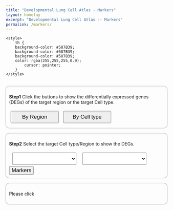 ```yaml
---
title: "Developmental Lung Cell Atlas - Markers"
layout: homelay
excerpt: "Developmental Lung Cell Atlas -- Markers"
permalink: /markers/
---
```

<html>
<head>
	<meta http-equiv="Content-type" content="text/html; charset=utf-8">
	<meta name="viewport" content="width=device-width,initial-scale=1,user-scalable=no">
	<link rel="stylesheet" type="text/css" href="https://cdn.datatables.net/1.12.1/css/jquery.dataTables.min.css">
	<link rel="stylesheet" type="text/css" href="https://cdn.datatables.net/buttons/2.2.3/css/buttons.dataTables.min.css">
</head>
<body>
  <script type="text/javascript"  src="https://code.jquery.com/jquery-3.5.1.js"></script>
	<script type="text/javascript"  src="https://cdn.datatables.net/1.12.1/js/jquery.dataTables.min.js"></script>
	<script type="text/javascript"  src="https://cdn.datatables.net/buttons/2.2.3/js/dataTables.buttons.min.js"></script>
	<script type="text/javascript"  src="https://cdnjs.cloudflare.com/ajax/libs/jszip/3.1.3/jszip.min.js"></script>
	<script type="text/javascript"  src="https://cdnjs.cloudflare.com/ajax/libs/pdfmake/0.1.53/pdfmake.min.js"></script>
	<script type="text/javascript"  src="https://cdnjs.cloudflare.com/ajax/libs/pdfmake/0.1.53/vfs_fonts.js"></script>
	<script type="text/javascript" src="https://cdn.datatables.net/buttons/2.2.3/js/buttons.html5.min.js"></script>
	<script type="text/javascript"  src="https://cdn.datatables.net/buttons/2.2.3/js/buttons.print.min.js"></script>

    <style>
		th {
        background-color: #587B39;
        background-color: #587B39;
        background-color: #587B39;
        color: rgba(255,255,255,0.9);
		    cursor: pointer;
        }
	</style>

<!-- <p class="text-center" style="color:#587B39; font-size:20px; "> (This page shows the differentially expressed genes (DEGs) according to the regions/cell types)</p> -->
<!-- <div class="container">
<p><b>Step1</b> Click below to select a target dataset for analysis.</p>
<div class="row" style="display: flex; justify-content: space-between;">
<div class="col-lg-3 text-center custom-column">
<div class="img-circle card photo-card card-clickable" onclick="handleClick('Adult',this)">
<img src="{{ site.url }}{{ site.baseurl }}/images/homePage/adult-brain.png" class="rounded-circle" />
</div> -->
<!-- <div>
<p class="text-center" style="margin-top: 16px;">
<b style="font-size: 24px; color: #587B39;">
ADULT BRAIN
</b>
</p>
</div> -->
<!-- </div> -->

<!-- <div class="col-lg-3 text-center custom-column">
<div class="img-circle card photo-card card-clickable" onclick="handleClick('Fetal',this)">
<img src="{{ site.url }}{{ site.baseurl }}/images/homePage/fetal-brain.png" class="rounded-circle" />
</div>
<div>
<p class="text-center" style="margin-top: 16px;">
<b style="font-size: 24px; color: #587B39;">
FETAL BRAIN
</b>
</p>
</div> -->
<!-- </div> -->


<!-- <div class="col-lg-3 text-center custom-column">
<div class="img-circle card photo-card card-clickable" onclick="handleClick('Tumour',this)">
<img src="{{ site.url }}{{ site.baseurl }}/images/homePage/tumour-brain.png" class="rounded-circle" />
</div> -->
<!-- <div>
<p class="text-center" style="margin-top: 16px;">
<b style="font-size: 24px; color: #587B39;">
TUMOR
</b>
</p>
</div> -->
<!-- </div> -->

<!-- <div class="col-lg-3 text-center custom-column">
<div class="img-circle card photo-card card-clickable" onclick="handleClick('Organoid',this)">
<img src="{{ site.url }}{{ site.baseurl }}/images/homePage/drganoid-brain.png" class="rounded-circle" />
</div> -->
<!-- <div> -->
<!-- <p class="text-center" style="margin-top: 16px;">
<b style="font-size: 24px; color: #587B39;">
ORGANOID
</b>
</p>
</div> -->
<!-- </div>
</div>
</div> -->
<br/>
<div class="container" style="box-shadow: 0 0 2px;">
<p><b>Step1</b> Click the buttons to show the differentially expressed genes (DEGs) of the target region or the target Cell type.</p>
  <button id="buttonA" onclick="changeOrder('A')">By Region</button>
  <button id="buttonB" onclick="changeOrder('B')">By Cell type</button>
</div>
  <br/>

<div class="container" style="box-shadow: 0 0 2px;">
<p><b>Step2</b> Select the target Cell type/Region to show the DEGs.</p>
  <p id="sentence"></p>
  <select id="selectBox1" style="width: 200px; margin: 0 10px" onchange="handleSelectChange()"></select>
  <select id="selectBox2" style="width: 200px; margin: 5px" onchange="handleSelectChange()"></select>
  <!-- <button type="button" class="btn btn-primary btn-sm" onclick="toggleContent();displaySelectedImage();displaySelectedTable();">Markers</button> -->
  <button type="button" class="btn btn-primary btn-sm" style="text-transform: capitalize;" onclick="toggleContent();displaySelectedImage();displaySelectedTable();">Markers</button>
</div>
<br/>
<div id="contentContainer" style="display: none;">
<div class="container" style="box-shadow: 0 0 2px;">
<div class="image-container">
<b>Result</b> Volcano Plot.
<img id="selectedImage" src="" alt="Selected Image">
</div>
</div>
<br/>
<div class="container">
<b>Result</b> The table of DEGs.
<div id="csvTableContainer" style="max-height: 500px; overflow-y: auto; box-shadow: 0 0 2px;"></div>
</div>
</div>
<script>
jQuery( document ).ready(function( $ ) {
        $(document).ready( function () {
        $.noConflict();
        var table = $('#mytable').DataTable();
        });
})
</script>

<div class="container" style="box-shadow: 0 0 2px;">
<p id="clickMessageContainer" style="display: block;">Please click</p>
</div>


<style>
    .custom-column {
        margin: 0 50px; /* 设置列之间的间距 */
    }
</style>
<style>
  #csvTableContainer {
    max-height: 500px;
    overflow-y: auto;
  }

  /* 将表格头部固定 */
  #csvTableContainer thead {
    position: sticky;
    top: 0;
    background-color: white;
  }
</style>







<style>
   /* 设置固定宽度 */
  #selectBox1, #selectBox2 {
    width: 400px; /* 这里可以根据需要调整宽度 */
    height: 38px
  }
  .active {
    background-color: #587B39; 
    color: white;
  }
  .image-container {
    max-width: 100%;
    max-height: 100%;
    background-color: none;
    justify-content: center;
    align-items: center;
    box-shadow: none;
  }
  
  .image-container img {
    width: 100%;
    height: 100%;
    object-fit: contain;
  }
/*   .table-container {
    max-height: 500px; 
    overflow-y: auto;
  } */
</style>
<script type="text/javascript"  src="https://code.jquery.com/jquery-3.5.1.js"></script>
<script type="text/javascript"  src="https://cdn.datatables.net/1.12.1/js/jquery.dataTables.min.js"></script>
<script type="text/javascript"  src="https://cdn.datatables.net/buttons/2.2.3/js/dataTables.buttons.min.js"></script>
<script type="text/javascript"  src="https://cdnjs.cloudflare.com/ajax/libs/jszip/3.1.3/jszip.min.js"></script>
<script type="text/javascript"  src="https://cdnjs.cloudflare.com/ajax/libs/pdfmake/0.1.53/pdfmake.min.js"></script>
<script type="text/javascript"  src="https://cdnjs.cloudflare.com/ajax/libs/pdfmake/0.1.53/vfs_fonts.js"></script>
<script type="text/javascript" src="https://cdn.datatables.net/buttons/2.2.3/js/buttons.html5.min.js"></script>
<script type="text/javascript"  src="https://cdn.datatables.net/buttons/2.2.3/js/buttons.print.min.js"></script>
<div id="csvTableContainer"></div>
<script>
  var selectBox1 = document.getElementById('selectBox1');
  var selectBox2 = document.getElementById('selectBox2');
  document.addEventListener('DOMContentLoaded', function() {
    loadInitialData();
  });
  function loadInitialData() {
    // 加载 RegionDEG.json 并填充 selectBox1
    fetch('{{ site.url }}{{ site.baseurl }}/js/genepage/RegionDEG.json')
      .then(response => response.json())
      .then(data => {
        // 假设我们只关心第一个键的值
        var firstKey = Object.keys(data)[0];
        var options = data[firstKey] || []; // 使用空数组如果 data[firstKey] 未定义
        updateSelectBoxOptions('selectBox1', options);
        handleSelectChange(); // 确保选中第一个选项
      })
      .catch(error => {
        console.error('Error loading RegionDEG.json:', error);
      });
    // 加载 CellTypeDEG.json 并填充 selectBox2
    fetch('{{ site.url }}{{ site.baseurl }}/js/genepage/CellTypeDEG.json')
      .then(response => response.json())
      .then(data => {
        // 假设我们只关心第一个键的值
        var firstKey = Object.keys(data)[0];
        var options = data[firstKey] || []; // 使用空数组如果 data[firstKey] 未定义
        updateSelectBoxOptions('selectBox2', options);
        handleSelectChange(); // 确保选中第一个选项
      })
      .catch(error => {
        console.error('Error loading CellTypeDEG.json:', error);
      });
    displaySelectedImage();
  }
  function handleSelectChange() {
    var selectBox1 = document.getElementById('selectBox1');
    var selectBox2 = document.getElementById('selectBox2');
    var option1 = selectBox1.options[selectBox1.selectedIndex].value;
    var option2 = selectBox2.options[selectBox2.selectedIndex].value;
    selectedOptions = [option1, option2];
    resetDisplay();
    displaySelectedImage();
    displaySelectedTable();
  }
  function resetDisplay() {
      var contentContainer = document.getElementById('contentContainer');
      var clickMessageContainer = document.getElementById('clickMessageContainer');
      contentContainer.style.display = 'none';
      clickMessageContainer.style.display = 'block';
    }
function displaySelectedImage() {
  if (selectedOptions.length === 2) {
    var imageName = 'Atlas' + '_' + encodeURIComponent(selectedOptions[0]) + '_' + encodeURIComponent(selectedOptions[1]) + '.png';
    var imagePath;
    if (selectedButton === 'A') {
      imagePath = 'https://data.braincellatlas.org/mock/volcano/markers/ByRegion/Volcano/png/' + imageName;
    } else if (selectedButton === 'B') {
      imagePath = 'https://data.braincellatlas.org/mock/volcano/markers/ByCellType/Volcano/png/' + imageName;
    } else {
      console.error('Invalid button selection:', selectedButton);
      return; // 退出函数
    }
    console.log('Image path:', imagePath); // 调试信息
    var imageElement = document.getElementById('selectedImage');
    if (imageElement) {
      // 处理图片加载成功
      imageElement.onload = function() {
        console.log('Image loaded successfully:', imagePath);
        var errorMessage = document.getElementById('errorMessage');
        if (errorMessage) {
          errorMessage.remove();
        }
        imageLoaded = true; // 图片加载成功
      };
      // 处理图片加载错误
      imageElement.onerror = function() {
        console.error('Failed to load image:', imagePath);
        imageElement.src = ''; // 清空src属性
        imageElement.alt = '';
        displayErrorMessage('No region or cell type in this dataset');
        imageLoaded = false; // 图片加载失败
      };
      // 设置图片路径和样式
      imageElement.src = imagePath;
      imageElement.style.width = '500px'; // 设置宽度
      imageElement.style.height = 'auto'; // 高度自动调整
      imageElement.style.display = 'block'; // 设置图片为块级元素
      imageElement.style.margin = '0 auto'; // 图片居中
    } else {
      console.error('Element with id "selectedImage" not found.');
    }
  } else {
    console.log('Please select the necessary options.');
    hideTableAndShowMessage(); // 当没有图片展示时，隐藏表格并显示 "No table" 消息
  }
}
function displayErrorMessage(message) {
  var imageElement = document.getElementById('selectedImage');
  var errorMessage = document.getElementById('errorMessage');
  if (!errorMessage) {
    errorMessage = document.createElement('div');
    errorMessage.id = 'errorMessage';
    errorMessage.textContent = message;
    errorMessage.style.textAlign = 'center';
    imageElement.parentNode.insertBefore(errorMessage, imageElement.nextSibling);
  } else {
    errorMessage.textContent = message;
  }
}
function hideTableAndShowMessage() {
  var tableContainer = document.getElementById('csvTableContainer');
  tableContainer.innerHTML = ''; // 清空表格内容
  // 显示 "No table" 消息
  var noTableMessage = document.getElementById('noTableMessage');
  if (!noTableMessage) {
    noTableMessage = document.createElement('div');
    noTableMessage.id = 'noTableMessage';
    noTableMessage.textContent = 'No the region or cell type in this dataset';
    noTableMessage.style.textAlign = 'center';
    tableContainer.appendChild(noTableMessage);
  }
}
// function sortTable(columnIndex) {
//     var table = document.getElementById("your-table-id"); // 替换为你的表格的ID
//     var rows = Array.from(table.rows).slice(1); // 去掉表头，获取行数组 
//     // 根据指定的列索引进行排序
//     rows.sort(function(rowA, rowB) {
//         var cellA = rowA.cells[columnIndex].textContent.trim();
//         var cellB = rowB.cells[columnIndex].textContent.trim();
//         return cellA.localeCompare(cellB, "zh");
//     });
//     // 将排序后的行重新添加到表格中
//     rows.forEach(function(row) {
//         table.appendChild(row);
//     });
// }
// jQuery( document ).ready(function( $ ) {
//         $(document).ready( function () {
//         $.noConflict();
//         var table = $('#mytable').DataTable();
//         });
// })
function displaySelectedTable() {
  clearTableAndMessage();
  if (!imageLoaded) {
    console.log('No image to show.');
    hideTableAndShowMessage();
    return;
  }
  if (selectedOptions.length === 2) {
    var tableName;
    var tablePath;
    // 根据 selectedButton 来生成表格文件名和路径
    if (selectedButton === 'A') {
      tableName = 'Atlas' + '_' + encodeURIComponent(selectedOptions[0]) + '_' + encodeURIComponent(selectedOptions[1]) + '_cell_type.csv';
      tablePath = 'https://data.braincellatlas.org/mock/volcano/ByRegion/' + tableName;
    } else if (selectedButton === 'B') {
      tableName = 'Atlas' + '_' + encodeURIComponent(selectedOptions[0]) + '_' + encodeURIComponent(selectedOptions[1]) + '_cell_type.csv';
      tablePath = 'https://data.braincellatlas.org/mock/volcano/ByCellType/' + tableName;
    } else {
      console.log('Please select an image and options.');
      hideTableAndShowMessage(); // 结束函数的执行，并显示 "No table" 消息
      return; // 结束函数的执行
    }
    console.log('Table Path:', tablePath);
    var xhr = new XMLHttpRequest();
    xhr.open('GET', tablePath, true);
    xhr.onreadystatechange = function() {
      if (xhr.readyState === 4 && xhr.status === 200) {
        var csvData = xhr.responseText;
        console.log('CSV Data:', csvData);
        // 检查是否有 "No figure to show" 消息
        var errorMessage = document.getElementById('errorMessage');
        if (errorMessage && errorMessage.textContent === 'No the region or cell type in this dataset') {
          hideTableAndShowMessage(); // 隐藏表格并显示 "No table" 消息
          return;
        }
        var tableContainer = document.getElementById('csvTableContainer');
        // 解析 CSV 数据
        var rows = csvData.split('\n');
        var tableHtml = '<table id="mytable" class="mytable table table-striped table-bordered" cellspacing="0" width="100%">';
        var headerHtml = `<thead>
        <tr>
            <th>genes</th>
            <th>avg_log2FC</th>
            <th>p_val</th>
            <th>p_val_adj</th>
        </tr>
        </thead>
        <tbody>`;
        tableHtml += headerHtml;
        for (var i = 1; i < rows.length; i++) {
          var cells = rows[i].split(',');
          tableHtml += '<tr>';
          for (var j = 0; j < cells.length; j++) {
            // 去掉每个单元格内容的引号
            var cellContent = cells[j].replace(/^"(.*)"$/, '$1');
            tableHtml += '<td>' + cellContent + '</td>';
          }
          tableHtml += '</tr>';
        }
        tableHtml += `</tbody>
        </table>`;
        // 清除 "No table" 消息
        var noTableMessage = document.getElementById('noTableMessage');
        if (noTableMessage) {
          noTableMessage.remove();
        }
        tableContainer.innerHTML = tableHtml;
        // 初始化表格并按第二列排序
        initializeDataTable();
      }
    };
    xhr.send();
  } else {
    console.log('Please select the necessary options.');
    hideTableAndShowMessage(); // 隐藏表格并显示 "No table" 消息
  }
}
jQuery( document ).ready(function( $ ) {
        $(document).ready( function () {
        $.noConflict();
        var table = $('#mytable').DataTable();
        });
})
function initializeDataTable() {
  jQuery(document).ready(function($) {
    $.noConflict();
    $('#mytable').DataTable({
      "order": [[1, "asc"]] // 默认按第二列（索引1）升序排序
    });
  });
}
function clearTableAndMessage() {
  // 清除表格内容
  var tableContainer = document.getElementById('csvTableContainer');
  tableContainer.innerHTML = '';
  // 显示 "No table" 消息
  var noTableMessage = document.getElementById('noTableMessage');
  if (!noTableMessage) {
    noTableMessage = document.createElement('div');
    noTableMessage.id = 'noTableMessage';
    noTableMessage.textContent = 'No the region or cell type in this dataset';
    noTableMessage.style.textAlign = 'center';
    tableContainer.appendChild(noTableMessage);
  }
}
function updateSelectBoxOptions(selectBoxId, options) {
    var selectBox = document.getElementById(selectBoxId);
    selectBox.innerHTML = generateOptionsHtml(options);
    if (options.length > 0) {
        selectBox.value = options[0]; // 默认选中第一个选项
    }
  }
  function generateOptionsHtml(options) {
    var optionsHtml = '';
    for (var i = 0; i < options.length; i++) {
      optionsHtml += '<option value="' + options[i] + '">' + options[i] + '</option>';
    }
    return optionsHtml;
  }
document.addEventListener('DOMContentLoaded', function() {
    var buttonA = document.getElementById('buttonA');
    var buttonB = document.getElementById('buttonB');
    buttonA.click();
    // 设置按钮 A 为选中状态
    buttonA.classList.add('active');
    buttonB.classList.remove('active');
  });
  var activeButton = null;
  function changeOrder(button) {
    var sentenceElement = document.getElementById("sentence");
    var buttonA = document.getElementById('buttonA');
    var buttonB = document.getElementById('buttonB');
    if (button === 'A') {
      buttonA.classList.add('active');
      buttonB.classList.remove('active');
      activeButton = buttonA;
      sentenceElement.innerHTML = 'Search for <b>differentially expressed genes (DEGs)</b> of selected cell type compared to others in the selected region.';
      selectedButton = button;
      originalOrder = true;
      resetSelectBoxes();
    } else if (button === 'B') {
      buttonA.classList.remove('active');
      buttonB.classList.add('active');
      activeButton = buttonB;
      sentenceElement.innerHTML = 'Search for <b>differentially expressed genes (DEGs)</b> of selected region compared to others in the selected cell type.';
      selectedButton = button;
      originalOrder = false;
      resetSelectBoxes();
      resetDisplay();
    }
 }   
  function resetSelectBoxes() {
    if (originalOrder) {
      selectBox1.parentNode.insertBefore(selectBox1, selectBox2);
    } else {
      selectBox2.parentNode.insertBefore(selectBox2, selectBox1);
    }
  }
  function toggleContent() {
    var contentContainer = document.getElementById('contentContainer');
    var clickMessageContainer = document.getElementById('clickMessageContainer');
    if (contentContainer.style.display === 'none') {
      contentContainer.style.display = 'block';
      clickMessageContainer.style.display = 'none';
    } else {
      contentContainer.style.display = 'none';
      clickMessageContainer.style.display = 'block';
    }
  }


</script>

<script>
  $(document).ready( function () {
    $.noConflict();
    var table = $('#mytable').DataTable();
} );
</script>

<script>
function showImage0(photoName) {
    var photoElement = document.getElementById('photo');
    photoElement.src = photoName;
    photoElement.alt = photoName;
  }
</script>
<style>
  .image-container {
    max-width: 100%;
    max-height: 100%;
    background-color: none;
    justify-content: center;
    align-items: center;
    box-shadow: none;
  }
  
  .image-container img {
    width: 100%;
    height: 100%;
    object-fit: contain;
  }
  .container {
  /* background-color: #f0f0f0; */ /* 设置背景颜色为您想要的颜色值 */
  box-shadow: 0 0 2px grey;
  border-radius: 10px; /* 设置边框圆角的半径，可以根据需要进行调整 */
  padding: 10px; /* 可选：添加内边距以增加内容与边框之间的间距 */
}
  #buttonA, #buttonB {
      font-size: 17px; /* Increase font size */
      /* padding: 15px 30px; /* Increase padding */
      margin: 5px; /*Add some margin*/
      width: 150px; /*Set button width  */
      height: 38px; /* Set button height */
      /* cursor: pointer;
      border: none;
      background-color: #587B39; /* Change background color */
      /* color: white; Change text color */
      /* border-radius: 5px; Add border radius  */
    }
    /* #buttonA:hover, #buttonB:hover {
      background-color: #587B39; Change background color on hover */
    /* } */
</style>
<style>
    .photo-card {
/*         width: 200px;
        height: 200px; */
        border: 10px solid #ccc; 
        overflow: hidden;
        border-radius: 50%;
        position: relative;
        background-size: cover;
 /*        display: flex;  
        justify-content: right; /* 水平居中对齐 */
        /* align-items: right;  */
    }
    .photo-card:hover img {
        transform: scale(1.1);
    }
    .photo-card img {
        display: block;
        width: 100%;
        height: 100%;
        object-fit: cover;
        transition: transform 0.3s;
    }
    .photo-card.clicked {
        border-color: #587B39;
    }
</style>
</body>
<style>
    .btn-primary {
      font-weight: normal; /* 确保文本不加粗 */
      font-size: 17px;    /* 设置文本字体大小 */
    }
  </style>